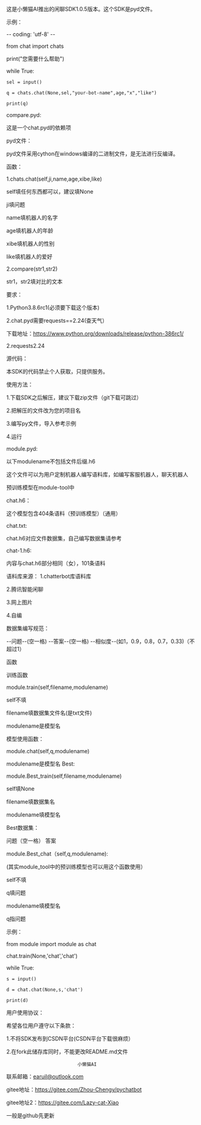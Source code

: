 这是小懒猫AI推出的闲聊SDK1.0.5版本。这个SDK是pyd文件。

示例：

-- coding: 'utf-8' --

from chat import chats

print("您需要什么帮助")

while True:

    sel = input()
    
    q = chats.chat(None,sel,"your-bot-name",age,"x","like")
    
    print(q)

compare.pyd:

这是一个chat.pyd的依赖项

pyd文件：

pyd文件采用cython在windows编译的二进制文件，是无法进行反编译。

函数：

1.chats.chat(self,ji,name,age,xibe,like)

self填任何东西都可以，建议填None

ji填问题

name填机器人的名字

age填机器人的年龄

xibe填机器人的性别

like填机器人的爱好

2.compare(str1,str2)

str1，str2填对比的文本

要求：

1.Python3.8.6rc1(必须要下载这个版本)

2.chat.pyd需要requests==2.24(查天气）

下载地址：https://www.python.org/downloads/release/python-386rc1/

2.requests2.24

源代码：

本SDK的代码禁止个人获取，只提供服务。

使用方法：

1.下载SDK之后解压，建议下载zip文件（git下载可跳过）

2.把解压的文件改为您的项目名

3.编写py文件，导入参考示例

4.运行

module.pyd:

以下modulename不包括文件后缀.h6

这个文件可以为用户定制机器人编写语料库，如编写客服机器人，聊天机器人

预训练模型在module-tool中

chat.h6：

这个模型包含404条语料（预训练模型）（通用）

chat.txt:

chat.h6对应文件数据集，自己编写数据集请参考

chat-1.h6:

内容与chat.h6部分相同（女），101条语料

语料库来源：
1.chatterbot库语料库

2.腾讯智能闲聊

3.网上图片

4.自编

数据集编写规范：

--问题--(空一格) --答案--(空一格) --相似度--(如1，0.9，0.8，0.7，0.33)（不超过1）

函数

训练函数

module.train(self,filename,modulename)

self不填

filename填数据集文件名(是txt文件)

modulename是模型名

模型使用函数：

module.chat(self,q,modulename)

modulename是模型名
Best:

module.Best_train(self,filename,modulename)

self填None

filename填数据集名

modulename填模型名

Best数据集：

问题（空一格） 答案

module.Best_chat（self,q,modulename):

(其实module_tool中的预训练模型也可以用这个函数使用）

self不填

q填问题

modulename填模型名

q指问题

示例：

from module import module as chat

chat.train(None,'chat','chat')

while True:

    s = input()
    
    d = chat.chat(None,s,'chat')
    
    print(d)
    
用户使用协议：

希望各位用户遵守以下条款：

1.不将SDK发布到CSDN平台(CSDN平台下载很麻烦）

2.在fork此储存库同时，不能更改README.md文件

                              小懒猫AI

联系邮箱：earuil@outlook.com

gitee地址：https://gitee.com/Zhou-Chengy/pychatbot

gitee地址2：https://gitee.com/Lazy-cat-Xiao

一般是github先更新

